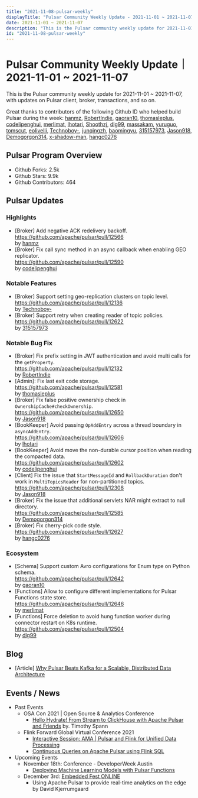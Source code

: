 ```yaml
---
title: "2021-11-08-pulsar-weekly"
displayTitle: "Pulsar Community Weekly Update - 2021-11-01 ~ 2021-11-07"
date: 2021-11-01 ~ 2021-11-07
description: "This is the Pulsar community weekly update for 2021-11-01 ~ 2021-11-07, with updates on Pulsar client, broker, transactions, and so on."
id: "2021-11-08-pulsar-weekly"
---
```


# Pulsar Community Weekly Update｜ 2021-11-01 ~ 2021-11-07

This is the Pulsar community weekly update for 2021-11-01 ~ 2021-11-07, with updates on Pulsar client, broker, transactions, and so on.

Great thanks to contributors of the following Github ID who helped build Pulsar during the week:
[hanmz](https://github.com/hanmz), [RobertIndie](https://github.com/RobertIndie), [gaoran10](https://github.com/gaoran10), [thomasleplus](https://github.com/thomasleplus), [codelipenghui](https://github.com/codelipenghui), [merlimat](https://github.com/merlimat), [lhotari](https://github.com/lhotari), [Shoothzj](https://github.com/Shoothzj), [dlg99](https://github.com/dlg99), [massakam](https://github.com/massakam), [yuruguo](https://github.com/yuruguo), [tomscut](https://github.com/tomscut), [eolivelli](https://github.com/eolivelli), [Technoboy-](https://github.com/Technoboy-), [junqingzh](https://github.com/junqingzh), [baomingyu](https://github.com/baomingyu), [315157973](https://github.com/315157973), [Jason918](https://github.com/Jason918), [Demogorgon314](https://github.com/Demogorgon314), [x-shadow-man](https://github.com/x-shadow-man), [hangc0276](https://github.com/hangc0276)

## Pulsar Program Overview
- Github Forks: 2.5k
- Github Stars: 9.9k
- Github Contributors: 464

## Pulsar Updates

### Highlights
- [Broker] Add negative ACK redelivery backoff.
<br>https://github.com/apache/pulsar/pull/12566 
<br>by [hanmz](https://github.com/hanmz)
- [Broker] Fix call sync method in an async callback when enabling GEO replicator.
<br>https://github.com/apache/pulsar/pull/12590
<br>by [codelipenghui](https://github.com/codelipenghui)

### Notable Features
- [Broker] Support setting geo-replication clusters on topic level. 
<br>https://github.com/apache/pulsar/pull/12136
<br>by [Technoboy-](https://github.com/Technoboy-)
- [Broker] Support retry when creating reader of topic policies. 
<br>https://github.com/apache/pulsar/pull/12622
<br>by [315157973](https://github.com/315157973)

### Notable Bug Fix
- [Broker] Fix prefix setting in JWT authentication and avoid multi calls for the `getProperty`. 
<br>https://github.com/apache/pulsar/pull/12132
<br>by [RobertIndie](https://github.com/RobertIndie)
- [Admin]: Fix last exit code storage. 
<br>https://github.com/apache/pulsar/pull/12581
<br>by [thomasleplus](https://github.com/thomasleplus)
- [Broker] Fix false positive ownership check in `OwnershipCache#checkOwnership`. 
<br>https://github.com/apache/pulsar/pull/12650
<br>by [Jason918](https://github.com/Jason918)
- [BookKeeper] Avoid passing `OpAddEntry` across a thread boundary in `asyncAddEntry`. 
<br>https://github.com/apache/pulsar/pull/12606
<br>by [lhotari](https://github.com/lhotari)
- [BookKeeper] Avoid move the non-durable cursor position when reading the compacted data.
<br>https://github.com/apache/pulsar/pull/12602 
<br>by [codelipenghui](https://github.com/codelipenghui)
- [Client] Fix the issue that `StartMessageId` and `RollbackDuration` don't work in `MultiTopicsReader` for non-partitioned topics. 
<br>https://github.com/apache/pulsar/pull/12308
<br>by [Jason918](https://github.com/Jason918)
- [Broker] Fix the issue that additional servlets NAR might extract to null directory.
<br>https://github.com/apache/pulsar/pull/12585 
<br>by [Demogorgon314](https://github.com/Demogorgon314)
- [Broker] Fix cherry-pick code style.
<br>https://github.com/apache/pulsar/pull/12627
<br>by [hangc0276](https://github.com/hangc0276)

### Ecosystem
- [Schema] Support custom Avro configurations for Enum type on Python schema. 
<br>https://github.com/apache/pulsar/pull/12642
<br>by [gaoran10](https://github.com/gaoran10)
- [Functions] Allow to configure different implementations for Pulsar Functions state store. 
<br>https://github.com/apache/pulsar/pull/12646
<br>by [merlimat](https://github.com/merlimat)
- [Functions] Force deletion to avoid hung function worker during connector restart on K8s runtime. 
<br>https://github.com/apache/pulsar/pull/12504
<br> by [dlg99](https://github.com/dlg99)


## Blog
- [Article] [Why Pulsar Beats Kafka for a Scalable, Distributed Data Architecture](https://jaxenter.com/pulsar-kafka-175830.html)

## Events / News
- Past Events
   - OSA Con 2021 | Open Source & Analytics Conference
        - [Hello Hydrate! From Stream to ClickHouse with Apache Pulsar and Friends](https://www.youtube.com/watch?v=K9MOiG1oz-0) by. Timothy Spann
    - Flink Forward Global Virtual Conference 2021
        - [Interactive Session: AMA | Pulsar and Flink for Unified Data Processing](https://www.youtube.com/watch?v=sl1d7vZYe1E)
        - [Continuous Queries on Apache Pulsar using Flink SQL](https://www.youtube.com/watch?v=iWn_BI1c9m4&list=PLDX4T_cnKjD0J2LFr7yBk2aSS_o2l-7ue&index=50)
- Upcoming Events
    - November 18th: Conference - DeveloperWeek Austin
        - [Deploying Machine Learning Models with Pulsar Functions](https://www.developerweek.com/Austin/conference/)
    - December 3rd: [Embedded Fest ONLINE](https://embeddedfest.com/)
      - Using Apache Pulsar to provide real-time analytics on the edge by David Kjerrumgaard
